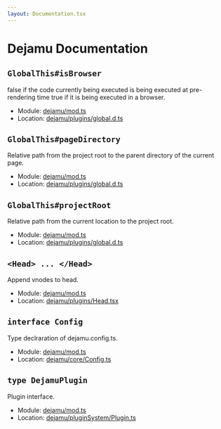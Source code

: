 ```yaml
---
layout: Documentation.tsx
---
```


# Dejamu Documentation

## `GlobalThis#isBrowser`

false if the code currently being executed is being executed at pre-rendering time true if it is being executed in a browser.

- Module: [dejamu/mod.ts](https://github.com/ikasoba/dejamu/blob/main/mod.ts)
- Location: [dejamu/plugins/global.d.ts](https://github.com/ikasoba/dejamu/blob/main/plugins/global.d.ts)

## `GlobalThis#pageDirectory`

Relative path from the project root to the parent directory of the current page.

- Module: [dejamu/mod.ts](https://github.com/ikasoba/dejamu/blob/main/mod.ts)
- Location: [dejamu/plugins/global.d.ts](https://github.com/ikasoba/dejamu/blob/main/plugins/global.d.ts)

## `GlobalThis#projectRoot`

Relative path from the current location to the project root.

- Module: [dejamu/mod.ts](https://github.com/ikasoba/dejamu/blob/main/mod.ts)
- Location: [dejamu/plugins/global.d.ts](https://github.com/ikasoba/dejamu/blob/main/plugins/global.d.ts)

## `<Head> ... </Head>`

Append vnodes to head.

- Module: [dejamu/mod.ts](https://github.com/ikasoba/dejamu/blob/main/mod.ts)
- Location: [dejamu/plugins/Head.tsx](https://github.com/ikasoba/dejamu/blob/main/plugins/Head.tsx)

## `interface Config`

Type declraration of dejamu.config.ts.

- Module: [dejamu/mod.ts](https://github.com/ikasoba/dejamu/blob/main/mod.ts)
- Location: [dejamu/core/Config.ts](https://github.com/ikasoba/dejamu/blob/main/core/Config.ts)

## `type DejamuPlugin`

Plugin interface.

- Module: [dejamu/mod.ts](https://github.com/ikasoba/dejamu/blob/main/mod.ts)
- Location: [dejamu/pluginSystem/Plugin.ts](https://github.com/ikasoba/dejamu/blob/main/pluginSystem/Plugin.ts)
